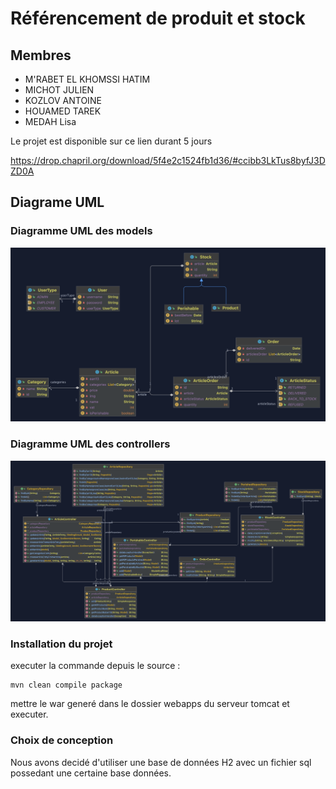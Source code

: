 # Référencement de produit et stock

## Membres

- M'RABET EL KHOMSSI HATIM
- MICHOT JULIEN
- KOZLOV ANTOINE
- HOUAMED TAREK
- MEDAH Lisa

Le projet est disponible sur ce lien durant 5 jours

https://drop.chapril.org/download/5f4e2c1524fb1d36/#ccibb3LkTus8byfJ3DZD0A

## Diagrame UML

### Diagramme UML des models

![Diagramme UML](docs/modelUML.png)

### Diagramme UML des controllers

![Diagramme UML](docs/controllerUML.png)

### Installation du projet

executer la commande depuis le source :
  
    mvn clean compile package
    
mettre le war generé dans le dossier webapps du serveur tomcat et executer.

### Choix de conception

Nous avons decidé d'utiliser une base de données H2 avec un fichier sql possedant une certaine base données.

